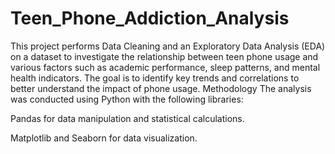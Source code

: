 # Teen_Phone_Addiction_Analysis
This project performs Data Cleaning and an Exploratory Data Analysis (EDA) on a dataset to investigate the relationship between teen phone usage and various factors such as academic performance, sleep patterns, and mental health indicators. The goal is to identify key trends and correlations to better understand the impact of phone usage.
Methodology
The analysis was conducted using Python with the following libraries:

Pandas for data manipulation and statistical calculations.

Matplotlib and Seaborn for data visualization. 
